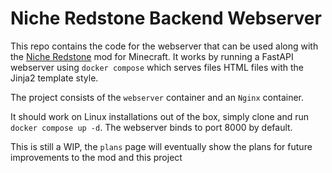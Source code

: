 # Niche Redstone Backend Webserver
This repo contains the code for the webserver that can be used along with the
[Niche Redstone](https://www.curseforge.com/minecraft/mc-mods/niche-redstone) mod for Minecraft.
It works by running a FastAPI webserver using `docker compose` which serves files HTML files with the Jinja2 template style.

The project consists of the `webserver` container and an `Nginx` container.

It should work on Linux installations out of the box, simply clone and run `docker compose up -d`.
The webserver binds to port 8000 by default.

This is still a WIP, the `plans` page will eventually show the plans for future improvements to
the mod and this project
